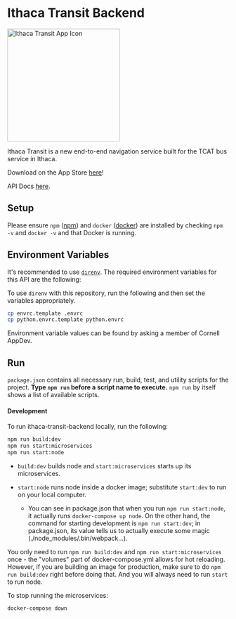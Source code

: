 # Ithaca Transit Backend
<img width="256" alt="Ithaca Transit App Icon" src="https://raw.githubusercontent.com/cuappdev/tcat-ios/master/app-icon.png">

Ithaca Transit is a new end-to-end navigation service built for the TCAT bus service in Ithaca.

Download on the App Store [here](https://itunes.apple.com/app/id1290883721)!

API Docs [here](https://transit-backend.cornellappdev.com/api/docs/).
## Setup

Please ensure `npm` ([npm](https://www.npmjs.com/get-npm)) and `docker` ([docker](https://www.docker.com/)) are installed by checking `npm -v` and `docker -v` and that Docker is running.

## Environment Variables
It's recommended to use [`direnv`](https://direnv.net).
The required environment variables for this API are the following:

To use `direnv` with this repository, run the following and then set the variables appropriately.

```bash
cp envrc.template .envrc
cp python.envrc.template python.envrc
```
Environment variable values can be found by asking a member of Cornell AppDev.


## Run

`package.json` contains all necessary run, build, test, and utility scripts for the project. **Type `npm run` before a script name to execute.** `npm run` by itself shows a list of available scripts.

#### Development

To run ithaca-transit-backend locally, run the following:

```bash
npm run build:dev
npm run start:microservices
npm run start:node
```

* `build:dev` builds node and `start:microservices` starts up its microservices.

* `start:node` runs node inside a docker image; substitute `start:dev` to run on your local computer.

    * You can see in package.json that when you run `npm run start:node`, it actually runs `docker-compose up node`. On the other hand, the command for starting development is `npm run start:dev`; in package.json, its value tells us to actually execute some magic (./node_modules/.bin/webpack…).

You only need to run `npm run build:dev` and `npm run start:microservices` once - the "volumes" part of docker-compose.yml allows for hot reloading. However, if you are building an image for production, make sure to do `npm run build:dev` right before doing that. And you will always need to run `start` to run node.

To stop running the microservices:

```
docker-compose down
```
